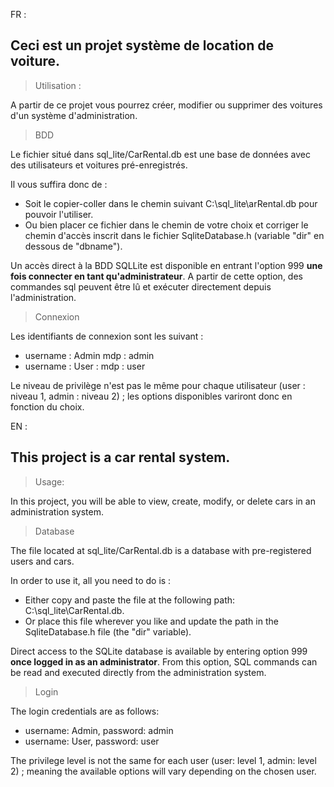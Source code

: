 FR :

<h2>Ceci est un projet système de location de voiture.</h2>

> Utilisation :
 
A partir de ce projet vous pourrez créer, modifier ou supprimer des voitures d'un système d'administration.

> BDD

Le fichier situé dans sql_lite/CarRental.db est une base de données avec des utilisateurs et voitures pré-enregistrés. 

Il vous suffira donc de :
- Soit le copier-coller dans le chemin suivant C:\sql_lite\\arRental.db pour pouvoir l'utiliser.
- Ou bien placer ce fichier dans le chemin de votre choix et corriger le chemin d'accès inscrit dans le fichier SqliteDatabase.h (variable "dir" en dessous de "dbname").

Un accès direct à la BDD SQLLite est disponible en entrant l'option 999 **une fois connecter en tant qu'administrateur**. A partir de cette option, des commandes sql peuvent être lû et exécuter directement depuis l'administration.

> Connexion

Les identifiants de connexion sont les suivant : 

- username : Admin mdp : admin
-  username : User : mdp : user

Le niveau de privilège n'est pas le même pour chaque utilisateur (user : niveau 1, admin : niveau 2) ; les options disponibles variront donc en fonction du choix.


EN :

<h2>This project is a car rental system.</h2>

> Usage:

In this project, you will be able to view, create, modify, or delete cars in an administration system.

> Database

The file located at sql_lite/CarRental.db is a database with pre-registered users and cars. 

In order to use it, all you need to do is :
- Either copy and paste the file at the following path: C:\sql_lite\CarRental.db.
- Or place this file wherever you like and update the path in the SqliteDatabase.h file (the "dir" variable).

Direct access to the SQLite database is available by entering option 999 **once logged in as an administrator**. From this option, SQL commands can be read and executed directly from the administration system.

> Login

The login credentials are as follows:

- username: Admin, password: admin
- username: User, password: user

The privilege level is not the same for each user (user: level 1, admin: level 2) ; meaning the available options will vary depending on the chosen user.
